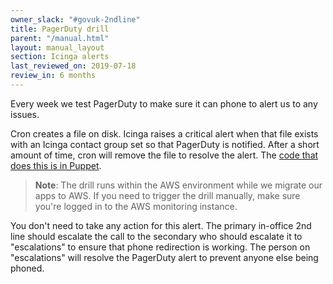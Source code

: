 ```yaml
---
owner_slack: "#govuk-2ndline"
title: PagerDuty drill
parent: "/manual.html"
layout: manual_layout
section: Icinga alerts
last_reviewed_on: 2019-07-18
review_in: 6 months
---
```


Every week we test PagerDuty to make sure it can phone to alert us to
any issues.

Cron creates a file on disk. Icinga raises a critical alert when that
file exists with an Icinga contact group set so that PagerDuty is
notified. After a short amount of time, cron will remove the file to
resolve the alert. The [code that does this is in
Puppet](https://github.com/alphagov/govuk-puppet/blob/master/modules/monitoring/manifests/pagerduty_drill.pp).

> **Note**: The drill runs within the AWS environment while we migrate
> our apps to AWS. If you need to trigger the drill manually, make sure
> you're logged in to the AWS monitoring instance.

You don't need to take any action for this alert. The primary in-office
2nd line should escalate the call to the secondary who should escalate
it to "escalations" to ensure that phone redirection is working. The
person on "escalations" will resolve the PagerDuty alert to prevent
anyone else being phoned.

